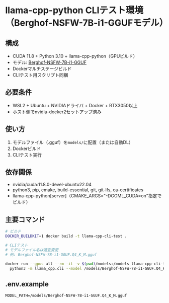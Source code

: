# llama-cpp-python CLIテスト環境（Berghof-NSFW-7B-i1-GGUFモデル）

## 構成
- CUDA 11.8 + Python 3.10 + llama-cpp-python（GPUビルド）
- モデル: [Berghof-NSFW-7B-i1-GGUF](https://huggingface.co/mradermacher/Berghof-NSFW-7B-i1-GGUF)
- Dockerマルチステージビルド
- CLIテスト用スクリプト同梱

## 必要条件
- WSL2 + Ubuntu + NVIDIAドライバ + Docker + RTX3050以上
- ホスト側でnvidia-docker2セットアップ済み

## 使い方
1. モデルファイル（.gguf）を`models/`に配置（または自動DL）
2. Dockerビルド
3. CLIテスト実行

## 依存関係
- nvidia/cuda:11.8.0-devel-ubuntu22.04
- python3, pip, cmake, build-essential, git, git-lfs, ca-certificates
- llama-cpp-python[server]（CMAKE_ARGS="-DGGML_CUDA=on"指定でビルド）

## 主要コマンド
```bash
# ビルド
DOCKER_BUILDKIT=1 docker build -t llama-cpp-cli-test .

# CLIテスト
# モデルファイル名は適宜変更
# 例: Berghof-NSFW-7B-i1-GGUF.Q4_K_M.gguf

docker run --gpus all --rm -it -v $(pwd)/models:/models llama-cpp-cli-test \
  python3 -m llama_cpp.cli --model /models/Berghof-NSFW-7B-i1-GGUF.Q4_K_M.gguf --prompt "こんにちは"
```

## .env.example
```env
MODEL_PATH=/models/Berghof-NSFW-7B-i1-GGUF.Q4_K_M.gguf
``` 